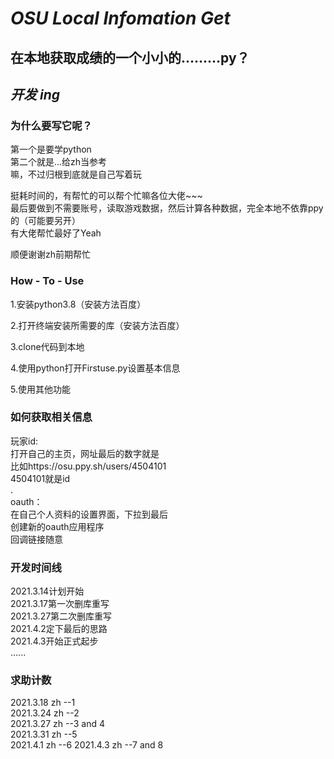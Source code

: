 # **_OSU Local Infomation Get_**
## 在本地获取成绩的一个小小的.........py？



## _开发 ing_



### 为什么要写它呢？

第一个是要学python  
第二个就是...给zh当参考  
嘛，不过归根到底就是自己写着玩  

挺耗时间的，有帮忙的可以帮个忙嘛各位大佬~~~  
最后要做到不需要账号，读取游戏数据，然后计算各种数据，完全本地不依靠ppy的（可能要另开）  
有大佬帮忙最好了Yeah

顺便谢谢zh前期帮忙



### How - To - Use

1.安装python3.8（安装方法百度）

2.打开终端安装所需要的库（安装方法百度）

3.clone代码到本地

4.使用python打开Firstuse.py设置基本信息

5.使用其他功能

### 如何获取相关信息
玩家id:  
打开自己的主页，网址最后的数字就是  
比如https://osu.ppy.sh/users/4504101  
4504101就是id  
.  
oauth：  
在自己个人资料的设置界面，下拉到最后  
创建新的oauth应用程序  
回调链接随意


### 开发时间线
2021.3.14计划开始  
2021.3.17第一次删库重写  
2021.3.27第二次删库重写  
2021.4.2定下最后的思路  
2021.4.3开始正式起步  
......

### 求助计数
2021.3.18 zh --1    
2021.3.24 zh --2  
2021.3.27 zh --3 and 4  
2021.3.31 zh --5   
2021.4.1 zh --6
2021.4.3 zh --7 and 8
